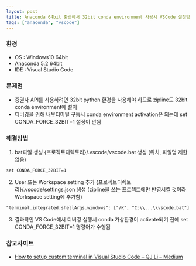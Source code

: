 ```yaml
---
layout: post
title: Anaconda 64bit 환경에서 32bit conda environment 사용시 VSCode 설정방법
tags: ["anaconda", "vscode"]
---
```


### 환경
* OS : Windows10 64bit
* Anaconda 5.2 64bit
* IDE : Visual Studio Code

### 문제점
* 증권사 API를 사용하려면 32bit python 환경을 사용해야 하므로 zipline도 32bit conda environment에 설치
* 디버깅을 위해 내부터미털 구동시 conda environment activation은 되는데 set CONDA_FORCE_32BIT=1 설정이 안됨

### 해결방법
1. bat파일 생성
  {프로젝트디렉토리}/.vscode/vscode.bat 생성 (위치, 파일명 제한없음)
  ```
  set CONDA_FORCE_32BIT=1
  ```
2. User 또는 Workspace setting 추가
  {프로젝트디렉토리}/.vscode/settings.json 생성 (zipline을 쓰는 프로젝트에만 반영시킬 것이라 Workspace setting에 추가함)
  ```
  "terminal.integrated.shellArgs.windows": ["/K", "C:\\...\\vscode.bat"]
  ```
3. 결과확인
  VS Code에서 디버깅 실행시 conda 가상환경이 activate되기 전에 set CONDA_FORCE_32BIT=1 명령어가 수행됨


### 참고사이트
* [How to setup custom terminal in Visual Studio Code – QJ Li – Medium](https://medium.com/@qjli/how-to-setup-custom-terminal-in-visual-studio-code-e0a4be28130e)
